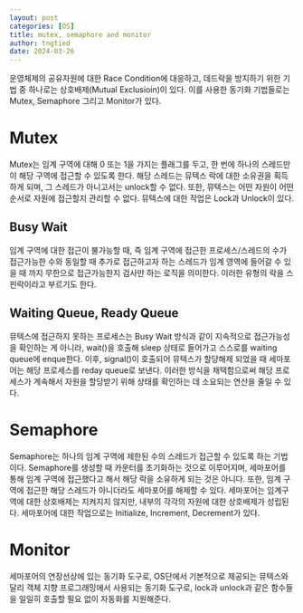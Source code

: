 ```yaml
---
layout: post
categories: [OS]
title: mutex, semaphore and monitor
author: tngtied
date: 2024-03-26
---
```


운영체제의 공유자원에 대한 Race Condition에 대응하고, 데드락을 방지하기 위한 기법 중 하나로는 상호배제(Mutual Exclusioin)이 있다. 이를 사용한 동기화 기법들로는 Mutex, Semaphore 그리고 Monitor가 있다.

# Mutex

Mutex는 임계 구역에 대해 0 또는 1을 가지는 플래그를 두고, 한 번에 하나의 스레드만이 해당 구역에 접근할 수 있도록 한다. 해당 스레드는 뮤텍스 락에 대한 소유권을 획득하게 되며, 그 스레드가 아니고서는 unlock할 수 없다. 또한, 뮤텍스는 어떤 자원이 어떤 순서로 자원에 접근할지 관리할 수 없다.
뮤텍스에 대한 작업은 Lock과 Unlock이 있다.

## Busy Wait

임계 구역에 대한 접근이 불가능할 때, 즉 임계 구역에 접근한 프로세스/스레드의 수가 접근가능한 수와 동일할 때 추가로 접근하고자 하는 스레드가 임계 영역에 들어갈 수 있을 때 까지 무한으로 접근가능한지 검사만 하는 로직을 의미한다. 이러한 유형의 락을 스핀락이라고 부르기도 한다.

## Waiting Queue, Ready Queue

뮤텍스에 접근하지 못하는 프로세스는 Busy Wait 방식과 같이 지속적으로 접근가능성을 확인하는 게 아니라, wait()을 호출해 sleep 상태로 들어가고 스스로를 waiting queue에 enque한다. 이후, signal()이 호출되어 뮤텍스가 할당해제 되었을 때 세마포어는 해당 프로세스를 reday queue로 보낸다.
이러한 방식을 채택함으로써 해당 프로세스가 계속해서 자원을 할당받기 위해 상태를 확인하는 데 소요되는 연산을 줄일 수 있다.

# Semaphore

Semaphore는 하나의 임계 구역에 제한된 수의 스레드가 접근할 수 있도록 하는 기법이다. Semaphore를 생성할 때 카운터를 초기화하는 것으로 이루어지며, 세마포어를 통해 임계 구역에 접근했다고 해서 해당 락을 소유하게 되는 것은 아니다. 또한, 임계 구역에 접근한 해당 스레드가 아니더라도 세마포어를 해제할 수 있다.
세마포어는 임계구역에 대한 상호배제는 지켜지지 않지만, 내부의 각각의 자원에 대한 상호배제가 성립된다.
세마포어에 대한 작업으로는 Initialize, Increment, Decrement가 있다.

# Monitor

세마포어의 연장선상에 있는 동기화 도구로, OS단에서 기본적으로 제공되는 뮤텍스와 달리 객체 지향 프로그래밍에서 사용되는 동기화 도구로, lock과 unlock과 같은 함수들을 일일히 호출할 필요 없이 자동화를 지원해준다.
